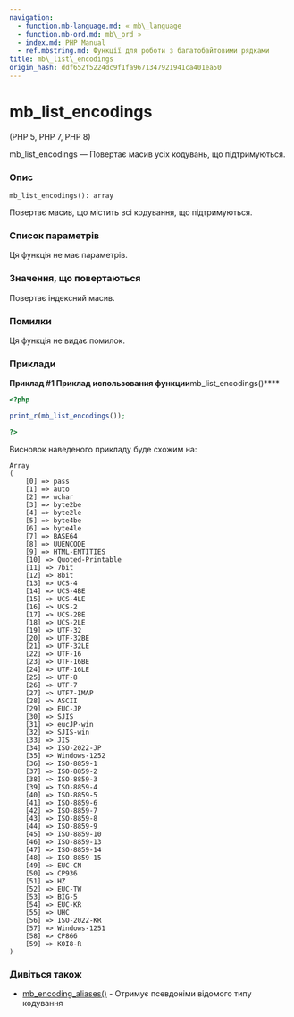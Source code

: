 ```yaml
---
navigation:
  - function.mb-language.md: « mb\_language
  - function.mb-ord.md: mb\_ord »
  - index.md: PHP Manual
  - ref.mbstring.md: Функції для роботи з багатобайтовими рядками
title: mb\_list\_encodings
origin_hash: ddf652f5224dc9f1fa9671347921941ca401ea50
---
```

# mb\_list\_encodings

(PHP 5, PHP 7, PHP 8)

mb\_list\_encodings — Повертає масив усіх кодувань, що підтримуються.

### Опис

```methodsynopsis
mb_list_encodings(): array
```

Повертає масив, що містить всі кодування, що підтримуються.

### Список параметрів

Ця функція не має параметрів.

### Значення, що повертаються

Повертає індексний масив.

### Помилки

Ця функція не видає помилок.

### Приклади

**Приклад #1 Приклад использования функции**mb\_list\_encodings()\*\*\*\*

```php
<?php

print_r(mb_list_encodings());

?>
```

Висновок наведеного прикладу буде схожим на:

```
Array
(
    [0] => pass
    [1] => auto
    [2] => wchar
    [3] => byte2be
    [4] => byte2le
    [5] => byte4be
    [6] => byte4le
    [7] => BASE64
    [8] => UUENCODE
    [9] => HTML-ENTITIES
    [10] => Quoted-Printable
    [11] => 7bit
    [12] => 8bit
    [13] => UCS-4
    [14] => UCS-4BE
    [15] => UCS-4LE
    [16] => UCS-2
    [17] => UCS-2BE
    [18] => UCS-2LE
    [19] => UTF-32
    [20] => UTF-32BE
    [21] => UTF-32LE
    [22] => UTF-16
    [23] => UTF-16BE
    [24] => UTF-16LE
    [25] => UTF-8
    [26] => UTF-7
    [27] => UTF7-IMAP
    [28] => ASCII
    [29] => EUC-JP
    [30] => SJIS
    [31] => eucJP-win
    [32] => SJIS-win
    [33] => JIS
    [34] => ISO-2022-JP
    [35] => Windows-1252
    [36] => ISO-8859-1
    [37] => ISO-8859-2
    [38] => ISO-8859-3
    [39] => ISO-8859-4
    [40] => ISO-8859-5
    [41] => ISO-8859-6
    [42] => ISO-8859-7
    [43] => ISO-8859-8
    [44] => ISO-8859-9
    [45] => ISO-8859-10
    [46] => ISO-8859-13
    [47] => ISO-8859-14
    [48] => ISO-8859-15
    [49] => EUC-CN
    [50] => CP936
    [51] => HZ
    [52] => EUC-TW
    [53] => BIG-5
    [54] => EUC-KR
    [55] => UHC
    [56] => ISO-2022-KR
    [57] => Windows-1251
    [58] => CP866
    [59] => KOI8-R
)
```

### Дивіться також

-   [mb\_encoding\_aliases()](function.mb-encoding-aliases.md) \- Отримує псевдоніми відомого типу кодування

